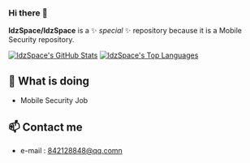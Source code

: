 ### Hi there 👋


**ldzSpace/ldzSpace** is a ✨ _special_ ✨ repository because it is a Mobile Security repository.

[![ldzSpace's GitHub Stats](https://github-readme-stats.vercel.app/api?username=ldzSpace&count_private=true&show_icons=true&line_height=40)](https://github.com/ldzSpace)
[![ldzSpace's Top Languages](https://github-readme-stats.vercel.app/api/top-langs/?username=ldzSpace&show_icons=true)](https://github.com/ldzSpace)

## 🔭 What is doing

 * Mobile Security Job


## 📫 Contact me

 - e-mail  : [842128848@qq.comn](842128848@qq.com)


